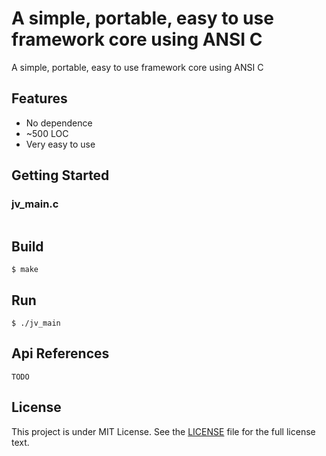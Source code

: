 # A simple, portable, easy to use framework core using ANSI C

 A simple, portable, easy to use framework core using ANSI C

## Features

- No dependence
- ~500 LOC
- Very easy to use

## Getting Started

### jv_main.c

```c

```

## Build

    $ make

## Run

    $ ./jv_main

## Api References

`TODO`

## License

This project is under MIT License. See the [LICENSE](LICENSE) file for the full license text.

